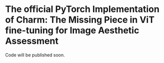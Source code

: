 # The official PyTorch Implementation of Charm: The Missing Piece in ViT fine-tuning for Image Aesthetic Assessment

Code will be published soon. 
